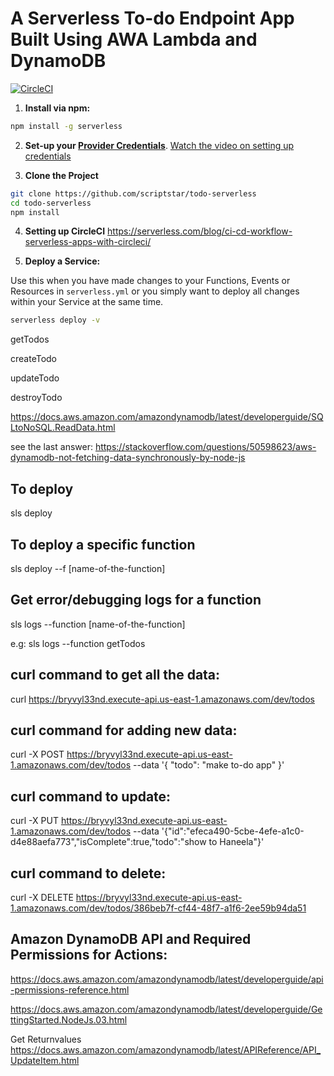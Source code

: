 # A Serverless To-do Endpoint App Built Using AWA Lambda and DynamoDB

[![CircleCI](https://circleci.com/gh/scriptstar/todo-serverless.svg?style=svg)](https://circleci.com/gh/scriptstar/todo-serverless)

1. **Install via npm:**

```bash
npm install -g serverless
```

2. **Set-up your [Provider Credentials](./docs/providers/aws/guide/credentials.md)**. [Watch the video on setting up credentials](https://www.youtube.com/watch?v=HSd9uYj2LJA)

3. **Clone the Project**

```bash
git clone https://github.com/scriptstar/todo-serverless
cd todo-serverless
npm install
```

4. **Setting up CircleCI**
   https://serverless.com/blog/ci-cd-workflow-serverless-apps-with-circleci/

5. **Deploy a Service:**

Use this when you have made changes to your Functions, Events or Resources in `serverless.yml` or you simply want to deploy all changes within your Service at the same time.

```bash
serverless deploy -v
```

getTodos

createTodo

updateTodo

destroyTodo

https://docs.aws.amazon.com/amazondynamodb/latest/developerguide/SQLtoNoSQL.ReadData.html

see the last answer:
https://stackoverflow.com/questions/50598623/aws-dynamodb-not-fetching-data-synchronously-by-node-js

## To deploy

sls deploy

## To deploy a specific function

sls deploy --f [name-of-the-function]

## Get error/debugging logs for a function

sls logs --function [name-of-the-function]

e.g: sls logs --function getTodos

## curl command to get all the data:

curl https://bryvyl33nd.execute-api.us-east-1.amazonaws.com/dev/todos

## curl command for adding new data:

curl -X POST https://bryvyl33nd.execute-api.us-east-1.amazonaws.com/dev/todos --data '{ "todo": "make to-do app" }'

## curl command to update:

curl -X PUT https://bryvyl33nd.execute-api.us-east-1.amazonaws.com/dev/todos --data '{"id":"efeca490-5cbe-4efe-a1c0-d4e88aefa773","isComplete":true,"todo":"show to Haneela"}'

## curl command to delete:

curl -X DELETE https://bryvyl33nd.execute-api.us-east-1.amazonaws.com/dev/todos/386beb7f-cf44-48f7-a1f6-2ee59b94da51

## Amazon DynamoDB API and Required Permissions for Actions:

https://docs.aws.amazon.com/amazondynamodb/latest/developerguide/api-permissions-reference.html

https://docs.aws.amazon.com/amazondynamodb/latest/developerguide/GettingStarted.NodeJs.03.html

Get Returnvalues
https://docs.aws.amazon.com/amazondynamodb/latest/APIReference/API_UpdateItem.html
